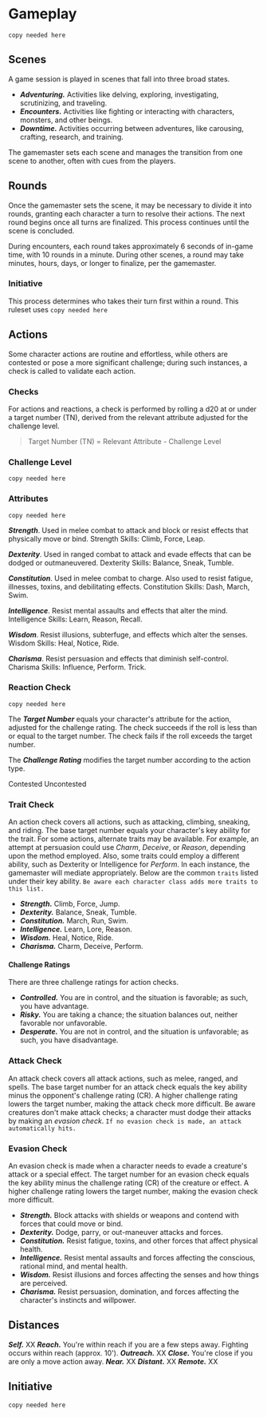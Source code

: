 # Gameplay

`copy needed here`

## Scenes

A game session is played in scenes that fall into three broad states.

* ***Adventuring.*** Activities like delving, exploring, investigating, scrutinizing, and traveling.
* ***Encounters.*** Activities like fighting or interacting with characters, monsters, and other beings.
* ***Downtime.*** Activities occurring between adventures, like carousing, crafting, research, and training.

The gamemaster sets each scene and manages the transition from one scene to another, often with cues from the players.

## Rounds

Once the gamemaster sets the scene, it may be necessary to divide it into rounds, granting each character a turn to resolve their actions. The next round begins once all turns are finalized. This process continues until the scene is concluded.

During encounters, each round takes approximately 6 seconds of in-game time, with 10 rounds in a minute. During other scenes, a round may take minutes, hours, days, or longer to finalize, per the gamemaster.

### Initiative

This process determines who takes their turn first within a round. This ruleset uses `copy needed here`

## Actions

Some character actions are routine and effortless, while others are contested or pose a more significant challenge; during such instances, a check is called to validate each action.

### Checks

For actions and reactions, a check is performed by rolling a d20 at or under a target number (TN), derived from the relevant attribute adjusted for the challenge level.

> Target Number (TN) = Relevant Attribute - Challenge Level

### Challenge Level

`copy needed here`

### Attributes

`copy needed here`

**_Strength_**. Used in melee combat to attack and block or resist effects that physically move or bind.
Strength Skills: Climb, Force, Leap.

**_Dexterity_**. Used in ranged combat to attack and evade effects that can be dodged or outmaneuvered. Dexterity Skills: Balance, Sneak, Tumble.

**_Constitution_**. Used in melee combat to charge. Also used to resist fatigue, illnesses, toxins, and debilitating effects.
Constitution Skills: Dash, March, Swim.

**_Intelligence_**. Resist mental assaults and effects that alter the mind.
Intelligence Skills: Learn, Reason, Recall.

**_Wisdom_**. Resist illusions, subterfuge, and effects which alter the senses.
Wisdom Skills: Heal, Notice, Ride.

**_Charisma_**. Resist persuasion and effects that diminish self-control.
Charisma Skills: Influence, Perform. Trick.


### Reaction Check

`copy needed here`










The ***Target Number*** equals your character's attribute for the action, adjusted for the challenge rating. The check succeeds if the roll is less than or equal to the target number. The check fails if the roll exceeds the target number.

The ***Challenge Rating*** modifies the target number according to the action type.

Contested
Uncontested

### Trait Check

An action check covers all actions, such as attacking, climbing, sneaking, and riding. The base target number equals your character's key ability for the trait. For some actions, alternate traits may be available. For example, an attempt at persuasion could use *Charm*, *Deceive*, or *Reason*, depending upon the method employed. Also, some traits could employ a different ability, such as Dexterity or Intelligence for *Perform*. In each instance, the gamemaster will mediate appropriately. Below are the common `traits` listed under their key ability. `Be aware each character class adds more traits to this list.`

* ***Strength.*** Climb, Force, Jump.
* ***Dexterity.*** Balance, Sneak, Tumble.
* ***Constitution.*** March, Run, Swim.
* ***Intelligence.*** Learn, Lore, Reason.
* ***Wisdom.*** Heal, Notice, Ride.
* ***Charisma.***  Charm, Deceive, Perform.

#### Challenge Ratings

There are three challenge ratings for action checks.

* ***Controlled.*** You are in control, and the situation is favorable; as such, you have advantage.
* ***Risky.*** You are taking a chance; the situation balances out, neither favorable nor unfavorable.
* ***Desperate.*** You are not in control, and the situation is unfavorable; as such, you have disadvantage.

### Attack Check

An attack check covers all attack actions, such as melee, ranged, and spells. The base target number for an attack check equals the key ability minus the opponent's challenge rating (CR). A higher challenge rating lowers the target number, making the attack check more difficult. Be aware creatures don't make attack checks; a character must dodge their attacks by making an *evasion check*. `If no evasion check is made, an attack automatically hits.`

### Evasion Check

An evasion check is made when a character needs to evade a creature's attack or a special effect. The target number for an evasion check equals the key ability minus the challenge rating (CR) of the creature or effect. A higher challenge rating lowers the target number, making the evasion check more difficult.

* ***Strength.*** Block attacks with shields or weapons and contend with forces that could move or bind.
* ***Dexterity.*** Dodge, parry, or out-maneuver attacks and forces.
* ***Constitution.*** Resist fatigue, toxins, and other forces that affect physical health.
* ***Intelligence.*** Resist mental assaults and forces affecting the conscious, rational mind, and mental health.
* ***Wisdom.*** Resist illusions and forces affecting the senses and how things are perceived.
* ***Charisma.*** Resist persuasion, domination, and forces affecting the character's instincts and willpower.

## Distances

***Self.*** XX
***Reach.*** You're within reach if you are a few steps away. Fighting occurs within reach (approx. 10').
***Outreach.*** XX
***Close.*** You're close if you are only a move action away. 
***Near.*** XX
***Distant.*** XX
***Remote.*** XX

## Initiative

`copy needed here`
